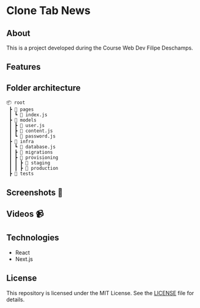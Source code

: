 # Clone Tab News

## About

This is a project developed during the Course Web Dev Filipe Deschamps.

## Features

## Folder architecture

```
📦 root
 ┣ 📂 pages
 ┃ ┗ 📜 index.js
 ┣ 📂 models
 ┃ ┣ 📜 user.js
 ┃ ┣ 📜 content.js
 ┃ ┗ 📜 password.js
 ┣ 📂 infra
 ┃ ┗ 📜 database.js
 ┃ ┣ 📂 migrations
 ┃ ┣ 📂 provisioning
 ┃ ┃ ┣ 📂 staging
 ┃ ┃ ┣ 📂 production
 ┣ 📂 tests
```

<!-- emoji screenshot here  -->
## Screenshots 📸

## Videos 📹


## Technologies

- React
- Next.js

## License

This repository is licensed under the MIT License. See the [LICENSE](/LICENSE) file for details.
